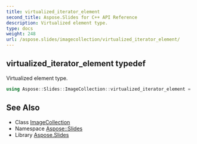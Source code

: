 ```yaml
---
title: virtualized_iterator_element
second_title: Aspose.Slides for C++ API Reference
description: Virtualized element type.
type: docs
weight: 248
url: /aspose.slides/imagecollection/virtualized_iterator_element/
---
```

## virtualized_iterator_element typedef


Virtualized element type.

```cpp
using Aspose::Slides::ImageCollection::virtualized_iterator_element =  typename iterator_holder_type::virtualized_iterator_element
```

## See Also

* Class [ImageCollection](../)
* Namespace [Aspose::Slides](../../)
* Library [Aspose.Slides](../../../)